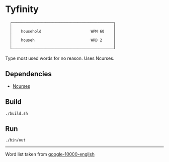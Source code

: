# Tyfinity

```
  ┌─────────────────────────────────────────────┐
  │                                             │
  │    household                      WPM 60    │
  │                                             │
  │    househ                         WRD 2     │
  │                                             │
  └─────────────────────────────────────────────┘
```
Type most used words for no reason. Uses Ncurses.

## Dependencies

+ [Ncurses](https://invisible-island.net/ncurses/#download_ncurses)

## Build

`./build.sh`

## Run

`./bin/out`


-----

Word list taken from [google-10000-english](https://github.com/first20hours/google-10000-english)
